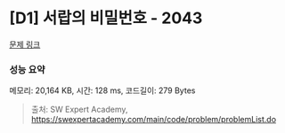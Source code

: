 # [D1] 서랍의 비밀번호 - 2043 

[문제 링크](https://swexpertacademy.com/main/code/problem/problemDetail.do?contestProbId=AV5QJ_8KAx8DFAUq) 

### 성능 요약

메모리: 20,164 KB, 시간: 128 ms, 코드길이: 279 Bytes



> 출처: SW Expert Academy, https://swexpertacademy.com/main/code/problem/problemList.do